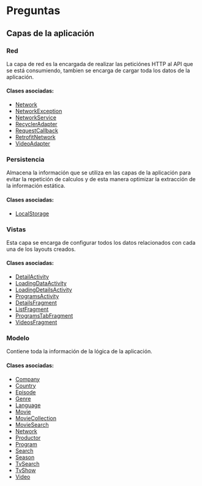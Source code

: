 # Preguntas

## Capas de la aplicación

### Red

La capa de red es la encargada de realizar las peticiónes HTTP al API que se está consumiendo, tambien se encarga de cargar toda los datos de la aplicación.

#### Clases asociadas:
- [Network](https://github.com/CAPJackie/AndroidTest/blob/master/app/src/main/java/com/rappi/movies/data/network/Network.java)
- [NetworkException](https://github.com/CAPJackie/AndroidTest/blob/master/app/src/main/java/com/rappi/movies/data/network/NetworkException.java)
- [NetworkService](https://github.com/CAPJackie/AndroidTest/blob/master/app/src/main/java/com/rappi/movies/data/network/NetworkService.java)
- [RecyclerAdapter](https://github.com/CAPJackie/AndroidTest/blob/master/app/src/main/java/com/rappi/movies/data/network/RecyclerAdapter.java)
- [RequestCallback](https://github.com/CAPJackie/AndroidTest/blob/master/app/src/main/java/com/rappi/movies/data/network/RequestCallback.java)
- [RetrofitNetwork](https://github.com/CAPJackie/AndroidTest/blob/master/app/src/main/java/com/rappi/movies/data/network/RetrofitNetwork.java)
- [VideoAdapter](https://github.com/CAPJackie/AndroidTest/blob/master/app/src/main/java/com/rappi/movies/data/network/VideoAdapter.java)

### Persistencia
Almacena la información que se utiliza en las capas de la aplicación para evitar la repetición de calculos y de esta manera optimizar la extracción de la información estática.

#### Clases asociadas:
- [LocalStorage](https://github.com/CAPJackie/AndroidTest/blob/master/app/src/main/java/com/rappi/movies/data/persistence/LocalStorage.java)

### Vistas
Esta capa se encarga de configurar todos los datos relacionados con cada una de los layouts creados.

#### Clases asociadas:
- [DetailActivity](https://github.com/CAPJackie/AndroidTest/blob/master/app/src/main/java/com/rappi/movies/data/ui/DetailActivity.java)
- [LoadingDataActivity](https://github.com/CAPJackie/AndroidTest/blob/master/app/src/main/java/com/rappi/movies/data/ui/LoadingDataActivity.java)
- [LoadingDetailsActivity](https://github.com/CAPJackie/AndroidTest/blob/master/app/src/main/java/com/rappi/movies/data/ui/LoadingDetailsActivity.java)
- [ProgramsActivity](https://github.com/CAPJackie/AndroidTest/blob/master/app/src/main/java/com/rappi/movies/data/ui/ProgramsActivity.java)
- [DetailsFragment](https://github.com/CAPJackie/AndroidTest/blob/master/app/src/main/java/com/rappi/movies/data/fragments/DetailsFragment.java)
- [ListFragment](https://github.com/CAPJackie/AndroidTest/blob/master/app/src/main/java/com/rappi/movies/data/fragments/ListFragment.java)
- [ProgramsTabFragment](https://github.com/CAPJackie/AndroidTest/blob/master/app/src/main/java/com/rappi/movies/data/fragments/ProgramsTabFragment.java)
- [VideosFragment](https://github.com/CAPJackie/AndroidTest/blob/master/app/src/main/java/com/rappi/movies/data/fragments/VideosFragment.java)

### Modelo
Contiene toda la información de la lógica de la aplicación.

#### Clases asociadas:
- [Company](https://github.com/CAPJackie/AndroidTest/blob/master/app/src/main/java/com/rappi/movies/data/entities/Company.java)
- [Country](https://github.com/CAPJackie/AndroidTest/blob/master/app/src/main/java/com/rappi/movies/data/entities/Country.java)
- [Episode](https://github.com/CAPJackie/AndroidTest/blob/master/app/src/main/java/com/rappi/movies/data/entities/Episode.java)
- [Genre](https://github.com/CAPJackie/AndroidTest/blob/master/app/src/main/java/com/rappi/movies/data/entities/Genre.java)
- [Language](https://github.com/CAPJackie/AndroidTest/blob/master/app/src/main/java/com/rappi/movies/data/entities/Language.java)
- [Movie](https://github.com/CAPJackie/AndroidTest/blob/master/app/src/main/java/com/rappi/movies/data/entities/Movie.java)
- [MovieCollection](https://github.com/CAPJackie/AndroidTest/blob/master/app/src/main/java/com/rappi/movies/data/entities/MovieCollection.java)
- [MovieSearch](https://github.com/CAPJackie/AndroidTest/blob/master/app/src/main/java/com/rappi/movies/data/entities/MovieSearch.java)
- [Network](https://github.com/CAPJackie/AndroidTest/blob/master/app/src/main/java/com/rappi/movies/data/entities/Network.java)
- [Productor](https://github.com/CAPJackie/AndroidTest/blob/master/app/src/main/java/com/rappi/movies/data/entities/Productor.java)
- [Program](https://github.com/CAPJackie/AndroidTest/blob/master/app/src/main/java/com/rappi/movies/data/entities/Program.java)
- [Search](https://github.com/CAPJackie/AndroidTest/blob/master/app/src/main/java/com/rappi/movies/data/entities/Search.java)
- [Season](https://github.com/CAPJackie/AndroidTest/blob/master/app/src/main/java/com/rappi/movies/data/entities/Season.java)
- [TvSearch](https://github.com/CAPJackie/AndroidTest/blob/master/app/src/main/java/com/rappi/movies/data/entities/TvSearch.java)
- [TvShow](https://github.com/CAPJackie/AndroidTest/blob/master/app/src/main/java/com/rappi/movies/data/entities/TvShow.java)
- [Video](https://github.com/CAPJackie/AndroidTest/blob/master/app/src/main/java/com/rappi/movies/data/entities/Video.java)
